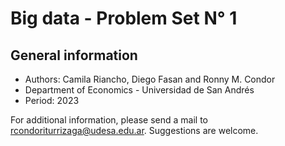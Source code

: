 # Big data - Problem Set N° 1

## General information
* Authors: Camila Riancho, Diego Fasan and Ronny M. Condor
* Department of Economics - Universidad de San Andrés
* Period: 2023

For additional information, please send a mail to rcondoriturrizaga@udesa.edu.ar. Suggestions are welcome.
<br />

 
